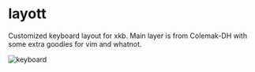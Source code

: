 # layott
Customized keyboard layout for xkb. Main layer is from Colemak-DH with some extra goodies for vim and whatnot.

![keyboard](https://cloud.joshott.net/apps/files_sharing/publicpreview/aA6ddwiemDk7WpC?file=/&fileId=84267&x=1920&y=1200&a=true)
